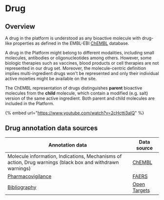 # Drug

## Overview

A drug in the platform is understood as any bioactive molecule with drug-like properties as defined in the EMBL-EBI [ChEMBL](https://www.ebi.ac.uk/chembl/) database.

A drug in the Platform might belong to different modalities, including small molecules, antibodies or oligonucleotides among others. However, some biologic therapies such as vaccines, blood products or cell therapies are not represented in our drug set. Moreover, the molecule-centric definition implies multi-ingredient drugs won't be represented and only their individual active moieties might be available on the site.

The ChEMBL representation of drugs distinguishes **parent** bioactive molecules from the **child** molecule, which contain a modified (e.g. salt) version of the same active ingredient. Both parent and child molecules are included in the Platform.

{% embed url="https://www.youtube.com/watch?v=2cHctti3aIQ" %}

## Drug annotation data sources

| Annotation data                                                                                           | Data source                                                                                                     |
| --------------------------------------------------------------------------------------------------------- | --------------------------------------------------------------------------------------------------------------- |
| Molecule information, Indications, Mechanisms of action, Drug warnings (black box and withdrawn warnings) | [ChEMBL ](https://www.ebi.ac.uk/chembl/)                                                                        |
| [Pharmacovigilance](pharmacovigilance.md)                                                                 | [FAERS](https://www.fda.gov/drugs/surveillance/questions-and-answers-fdas-adverse-event-reporting-system-faers) |
| [Bibliography](../bibliography.md)                                                                        | [Open Targets](../bibliography.md)                                                                              |
